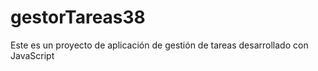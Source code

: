 # gestorTareas38
Este es un proyecto de aplicación de gestión de tareas desarrollado con JavaScript

